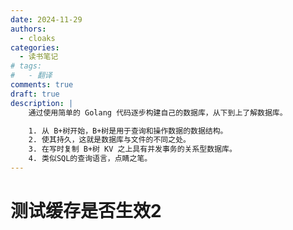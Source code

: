 ```yaml
---
date: 2024-11-29
authors:
  - cloaks
categories:
  - 读书笔记
# tags:
#   - 翻译
comments: true
draft: true
description: |
    通过使用简单的 Golang 代码逐步构建自己的数据库，从下到上了解数据库。

    1. 从 B+树开始，B+树是用于查询和操作数据的数据结构。
    2. 使其持久，这就是数据库与文件的不同之处。
    3. 在写时复制 B+树 KV 之上具有并发事务的关系型数据库。
    4. 类似SQL的查询语言，点睛之笔。
---
```


# 测试缓存是否生效2